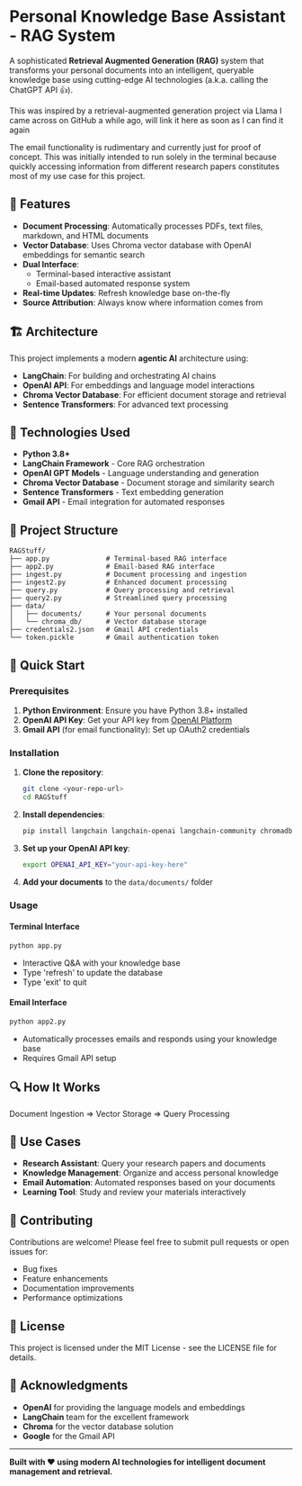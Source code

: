# Personal Knowledge Base Assistant - RAG System

A sophisticated **Retrieval Augmented Generation (RAG)** system that transforms your personal documents into an intelligent, queryable knowledge base using cutting-edge AI technologies (a.k.a. calling the ChatGPT API 👍).

This was inspired by a retrieval-augmented generation project via Llama I came across on GitHub a while ago, will link it here as soon as I can find it again

The email functionality is rudimentary and currently just for proof of concept. This was initially intended to run solely in the terminal because quickly accessing information from different research papers constitutes most of my use case for this project.

## 🚀 Features

- **Document Processing**: Automatically processes PDFs, text files, markdown, and HTML documents
- **Vector Database**: Uses Chroma vector database with OpenAI embeddings for semantic search
- **Dual Interface**: 
  - Terminal-based interactive assistant
  - Email-based automated response system
- **Real-time Updates**: Refresh knowledge base on-the-fly
- **Source Attribution**: Always know where information comes from

## 🏗️ Architecture

This project implements a modern **agentic AI** architecture using:

- **LangChain**: For building and orchestrating AI chains
- **OpenAI API**: For embeddings and language model interactions
- **Chroma Vector Database**: For efficient document storage and retrieval
- **Sentence Transformers**: For advanced text processing

## 🔧 Technologies Used

- **Python 3.8+**
- **LangChain Framework** - Core RAG orchestration
- **OpenAI GPT Models** - Language understanding and generation
- **Chroma Vector Database** - Document storage and similarity search
- **Sentence Transformers** - Text embedding generation
- **Gmail API** - Email integration for automated responses

## 📁 Project Structure

```
RAGStuff/
├── app.py              # Terminal-based RAG interface
├── app2.py             # Email-based RAG interface  
├── ingest.py           # Document processing and ingestion
├── ingest2.py          # Enhanced document processing
├── query.py            # Query processing and retrieval
├── query2.py           # Streamlined query processing
├── data/
│   ├── documents/      # Your personal documents
│   └── chroma_db/      # Vector database storage
├── credentials2.json   # Gmail API credentials
└── token.pickle        # Gmail authentication token
```

## 🚀 Quick Start

### Prerequisites

1. **Python Environment**: Ensure you have Python 3.8+ installed
2. **OpenAI API Key**: Get your API key from [OpenAI Platform](https://platform.openai.com/)
3. **Gmail API** (for email functionality): Set up OAuth2 credentials

### Installation

1. **Clone the repository**:
   ```bash
   git clone <your-repo-url>
   cd RAGStuff
   ```

2. **Install dependencies**:
   ```bash
   pip install langchain langchain-openai langchain-community chromadb sentence-transformers python-dotenv google-auth-oauthlib google-auth-httplib2 google-api-python-client
   ```

3. **Set up your OpenAI API key**:
   ```bash
   export OPENAI_API_KEY="your-api-key-here"
   ```

4. **Add your documents** to the `data/documents/` folder

### Usage

#### Terminal Interface
```bash
python app.py
```
- Interactive Q&A with your knowledge base
- Type 'refresh' to update the database
- Type 'exit' to quit

#### Email Interface
```bash
python app2.py
```
- Automatically processes emails and responds using your knowledge base
- Requires Gmail API setup

## 🔍 How It Works

Document Ingestion => Vector Storage => Query Processing


## 🎯 Use Cases

- **Research Assistant**: Query your research papers and documents
- **Knowledge Management**: Organize and access personal knowledge
- **Email Automation**: Automated responses based on your documents
- **Learning Tool**: Study and review your materials interactively


## 🤝 Contributing

Contributions are welcome! Please feel free to submit pull requests or open issues for:

- Bug fixes
- Feature enhancements
- Documentation improvements
- Performance optimizations

## 📄 License

This project is licensed under the MIT License - see the LICENSE file for details.

## 🙏 Acknowledgments

- **OpenAI** for providing the language models and embeddings
- **LangChain** team for the excellent framework
- **Chroma** for the vector database solution
- **Google** for the Gmail API

---

**Built with ❤️ using modern AI technologies for intelligent document management and retrieval.**
